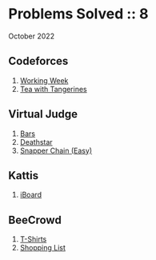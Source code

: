 # Problems Solved :: 8
October 2022

Codeforces
-----------------
1. [Working Week](https://codeforces.com/contest/1735/problem/A)
1. [Tea with Tangerines](https://codeforces.com/contest/1735/problem/B)

Virtual Judge
-----------------
1. [Bars](https://vjudge.net/problem/UVA-12455)
1. [Deathstar](https://open.kattis.com/problems/deathstar)
1. [Snapper Chain (Easy)](https://open.kattis.com/problems/snappereasy)

Kattis
-----------------
1. [iBoard](https://open.kattis.com/problems/iboard)

BeeCrowd
-----------------
1. [T-Shirts](https://www.beecrowd.com.br/judge/en/problems/view/1258)
1. [Shopping List](https://www.beecrowd.com.br/judge/en/problems/view/2729)

